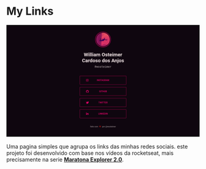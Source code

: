 # My Links
![](./preview.png "Imagem de preview")

Uma pagina simples que agrupa os links das minhas redes sociais. este projeto foi desenvolvido com base nos vídeos da rocketseat, mais precisamente na serie [__Maratona Explorer 2.0__](https://youtu.be/jqMjzKFbHJo).